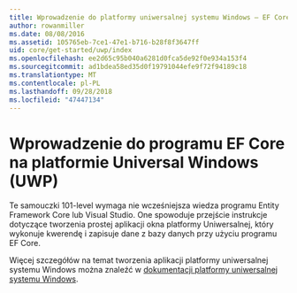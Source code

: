 ```yaml
---
title: Wprowadzenie do platformy uniwersalnej systemu Windows — EF Core
author: rowanmiller
ms.date: 08/08/2016
ms.assetid: 105765eb-7ce1-47e1-b716-b28f8f3647ff
uid: core/get-started/uwp/index
ms.openlocfilehash: ee2d65c95b040a6281d0fca5de92f0e934a153f4
ms.sourcegitcommit: ad1bdea58ed35d0f19791044efe9f72f94189c18
ms.translationtype: MT
ms.contentlocale: pl-PL
ms.lasthandoff: 09/28/2018
ms.locfileid: "47447134"
---
```

# <a name="getting-started-with-ef-core-on-universal-windows-platform-uwp"></a>Wprowadzenie do programu EF Core na platformie Universal Windows (UWP)

Te samouczki 101-level wymaga nie wcześniejsza wiedza programu Entity Framework Core lub Visual Studio. One spowoduje przejście instrukcje dotyczące tworzenia prostej aplikacji okna platformy Uniwersalnej, który wykonuje kwerendę i zapisuje dane z bazy danych przy użyciu programu EF Core.

Więcej szczegółów na temat tworzenia aplikacji platformy uniwersalnej systemu Windows można znaleźć w [dokumentacji platformy uniwersalnej systemu Windows](https://docs.microsoft.com/windows/uwp/develop/).

